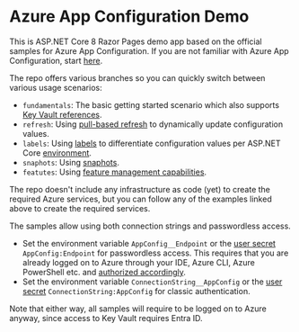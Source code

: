 # Azure App Configuration Demo

This is ASP.NET Core 8 Razor Pages demo app based on the official samples for Azure App Configuration. If you are not familiar with Azure App Configuration, start [here](https://learn.microsoft.com/en-us/azure/azure-app-configuration/quickstart-aspnet-core-app).

The repo offers various branches so you can quickly switch between various usage scenarios:

- `fundamentals`: The basic getting started scenario which also supports [Key Vault references](https://learn.microsoft.com/en-us/azure/azure-app-configuration/use-key-vault-references-dotnet-core).
- `refresh`: Using [pull-based refresh](https://learn.microsoft.com/en-us/azure/azure-app-configuration/enable-dynamic-configuration-aspnet-core) to dynamically update configuration values.
- `labels`: Using [labels](https://learn.microsoft.com/en-us/azure/azure-app-configuration/howto-labels-aspnet-core) to differentiate configuration values per ASP.NET Core [environment](https://learn.microsoft.com/en-us/aspnet/core/fundamentals/environments?view=aspnetcore-8.0).
- `snaphots`: Using [snaphots](https://learn.microsoft.com/en-us/azure/azure-app-configuration/howto-create-snapshots?tabs=dotnet).
- `featutes`: Using [feature management capabilities](https://learn.microsoft.com/en-us/azure/azure-app-configuration/quickstart-feature-flag-aspnet-core).

The repo doesn't include any infrastructure as code (yet) to create the required Azure services, but you can follow any of the examples linked above to create the required services.

The samples allow using both connection strings and passwordless access. 
- Set the environment variable `AppConfig__Endpoint` or the [user secret](https://learn.microsoft.com/en-us/aspnet/core/security/app-secrets?view=aspnetcore-8.0&tabs=linux) `AppConfig:Endpoint` for passwordless access. This requires that you are already logged on to Azure through your IDE, Azure CLI, Azure PowerShell etc. and [authorized accordingly](https://learn.microsoft.com/en-us/azure/azure-app-configuration/concept-enable-rbac). 
- Set the environment variable `ConnectionString__AppConfig` or the [user secret](https://learn.microsoft.com/en-us/aspnet/core/security/app-secrets?view=aspnetcore-8.0&tabs=linux) `ConnectionString:AppConfig` for classic authentication.

Note that either way, all samples will require to be logged on to Azure anyway, since access to Key Vault requires Entra ID.